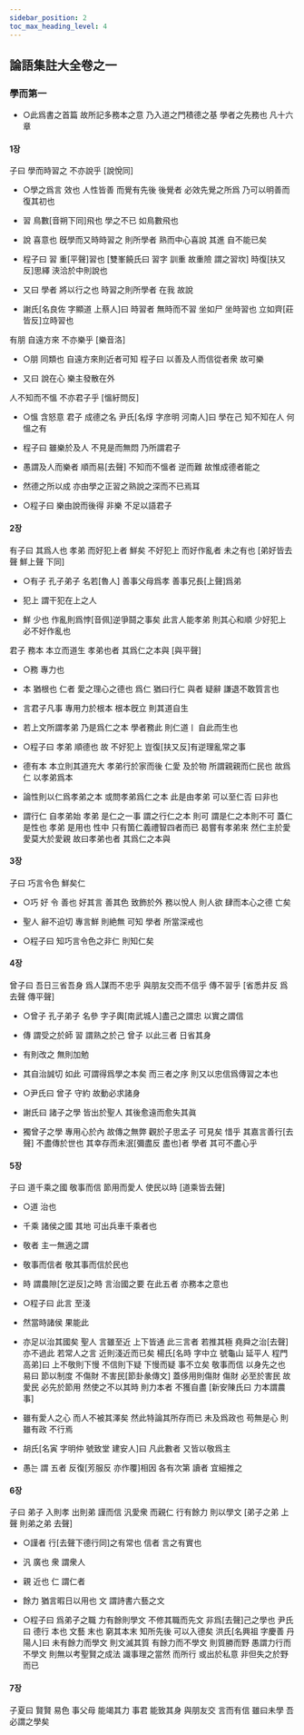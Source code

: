 ```yaml
---
sidebar_position: 2
toc_max_heading_level: 4
---
```


## 論語集註大全卷之一

### 學而第一

- ○此爲書之首篇 故所記多務本之意 乃入道之門積德之基 學者之先務也 凡十六章

#### 1장

子曰 學而時習之 不亦說乎 [說悅同]

* ○學之爲言 效也 人性皆善 而覺有先後 後覺者 必效先覺之所爲 乃可以明善而復其初也

* 習 鳥數[音朔下同]飛也 學之不已 如鳥數飛也

* 說 喜意也 旣學而又時時習之 則所學者 熟而中心喜說  其進 自不能已矣

* 程子曰 習 重[平聲]習也 [雙峯饒氏曰 習字 訓重 故重險 謂之習坎] 時復[扶又反]思繹 浹洽於中則說也

* 又曰 學者 將以行之也 時習之則所學者 在我 故說
* 謝氏[名良佐 字顯道 上蔡人]曰 時習者 無時而不習 坐如尸 坐時習也 立如齊[莊皆反]立時習也

有朋 自遠方來 不亦樂乎 [樂音洛]

* ○朋 同類也 自遠方來則近者可知 程子曰 以善及人而信從者衆 故可樂

* 又曰 說在心 樂主發散在外

人不知而不慍 不亦君子乎 [慍紆問反]

* ○慍 含怒意 君子 成德之名 尹氏[名焞 字彦明 河南人]曰 學在己 知不知在人 何慍之有

* 程子曰 雖樂於及人 不見是而無悶 乃所謂君子

* 愚謂及人而樂者 順而易[去聲] 不知而不慍者 逆而難 故惟成德者能之

* 然德之所以成 亦由學之正習之熟說之深而不已焉耳

* ○程子曰 樂由說而後得 非樂 不足以語君子

#### 2장

有子曰 其爲人也 孝弟 而好犯上者 鮮矣 不好犯上 而好作亂者 未之有也 [弟好皆去聲 鮮上聲 下同]

* ○有子 孔子弟子 名若[魯人] 善事父母爲孝 善事兄長[上聲]爲弟

* 犯上 謂干犯在上之人

* 鮮 少也 作亂則爲悖[音佩]逆爭鬪之事矣 此言人能孝弟 則其心和順 少好犯上 必不好作亂也

君子 務本 本立而道生 孝弟也者 其爲仁之本與 [與平聲]

* ○務 專力也

* 本 猶根也 仁者 愛之理心之德也 爲仁 猶曰行仁 與者 疑辭 謙退不敢質言也

* 言君子凡事 專用力於根本 根本旣立 則其道自生

* 若上文所謂孝弟 乃是爲仁之本 學者務此 則仁道ㅣ 自此而生也

* ○程子曰 孝弟 順德也 故 不好犯上  豈復[扶又反]有逆理亂常之事

* 德有本 本立則其道充大 孝弟行於家而後 仁愛 及於物 所謂親親而仁民也 故爲仁 以孝弟爲本

* 論性則以仁爲孝弟之本 或問孝弟爲仁之本 此是由孝弟 可以至仁否 曰非也

* 謂行仁 自孝弟始 孝弟 是仁之一事 謂之行仁之本 則可 謂是仁之本則不可 蓋仁 是性也 孝弟 是用也 性中 只有箇仁義禮智四者而已 曷嘗有孝弟來 然仁主於愛 愛莫大於愛親 故曰孝弟也者 其爲仁之本與

#### 3장

子曰 巧言令色 鮮矣仁

* ○巧 好 令 善也 好其言 善其色 致飾於外 務以悅人 則人欲 肆而本心之德 亡矣

* 聖人 辭不迫切 專言鮮 則絶無 可知 學者 所當深戒也

* ○程子曰 知巧言令色之非仁 則知仁矣

#### 4장

曾子曰 吾日三省吾身 爲人謀而不忠乎 與朋友交而不信乎 傳不習乎 [省悉井反 爲去聲 傳平聲]

* ○曾子 孔子弟子 名參 字子輿[南武城人]盡己之謂忠 以實之謂信

* 傳 謂受之於師 習 謂熟之於己 曾子 以此三者 日省其身

* 有則改之 無則加勉

* 其自治誠切 如此 可謂得爲學之本矣 而三者之序 則又以忠信爲傳習之本也

* ○尹氏曰 曾子 守約 故動必求諸身

* 謝氏曰 諸子之學 皆出於聖人 其後愈遠而愈失其眞

* 獨曾子之學 專用心於內 故傳之無弊 觀於子思孟子 可見矣 惜乎 其嘉言善行[去聲] 不盡傳於世也 其幸存而未泯[彌盡反 盡也]者 學者 其可不盡心乎

#### 5장

子曰 道千乘之國 敬事而信 節用而愛人 使民以時 [道乘皆去聲]

* ○道 治也

* 千乘 諸侯之國 其地 可出兵車千乘者也

* 敬者 主一無適之謂

* 敬事而信者 敬其事而信於民也

* 時 謂農隙[乞逆反]之時 言治國之要 在此五者 亦務本之意也

* ○程子曰 此言 至淺

* 然當時諸侯 果能此

* 亦足以治其國矣 聖人 言雖至近 上下皆通 此三言者 若推其極 堯舜之治[去聲] 亦不過此 若常人之言 近則淺近而已矣 楊氏[名時 字中立 號龜山 延平人 程門高弟]曰 上不敬則下慢 不信則下疑 下慢而疑 事不立矣 敬事而信 以身先之也 易曰 節以制度 不傷財 不害民[節卦彖傳文] 蓋侈用則傷財 傷財 必至於害民 故愛民 必先於節用 然使之不以其時 則力本者 不獲自盡 [新安陳氏曰 力本謂農事]

* 雖有愛人之心 而人不被其澤矣 然此特論其所存而已 未及爲政也 苟無是心 則雖有政 不行焉

* 胡氏[名寅 字明仲 號致堂 建安人]曰 凡此數者 又皆以敬爲主

* 愚는 謂 五者 反復[芳服反 亦作覆]相因 各有次第 讀者 宜細推之

#### 6장

子曰 弟子 入則孝 出則弟 謹而信 汎愛衆 而親仁 行有餘力 則以學文 [弟子之弟 上聲 則弟之弟 去聲]

* ○謹者 行[去聲下德行同]之有常也  信者 言之有實也

* 汎 廣也 衆 謂衆人

* 親 近也 仁 謂仁者

* 餘力 猶言暇日以用也 文 謂詩書六藝之文

* ○程子曰 爲弟子之職 力有餘則學文 不修其職而先文  非爲[去聲]己之學也 尹氏曰 德行 本也 文藝 末也 窮其本末 知所先後 可以入德矣 洪氏[名興祖 字慶善 丹陽人]曰 未有餘力而學文 則文滅其質 有餘力而不學文 則質勝而野 愚謂力行而不學文 則無以考聖賢之成法 識事理之當然 而所行 或出於私意 非但失之於野而已

#### 7장

子夏曰 賢賢 易色 事父母 能竭其力 事君 能致其身 與朋友交 言而有信 雖曰未學 吾必謂之學矣